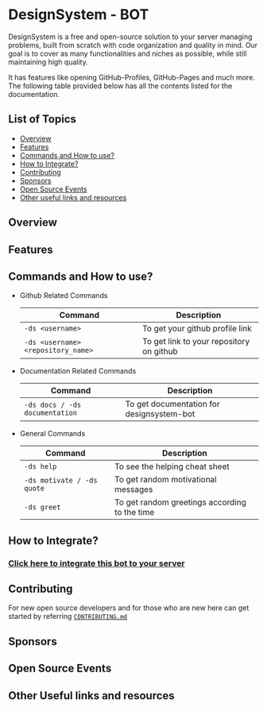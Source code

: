 # DesignSystem - BOT

DesignSystem is a free and open-source solution to your server managing problems, built from scratch with code organization and quality in mind. Our goal is to cover as many functionalities and niches as possible, while still maintaining high quality.

It has features like opening GitHub-Profiles, GitHub-Pages and much more. The following table provided below has all the contents listed for the documentation.

## List of Topics

- [Overview]()
- [Features]()
- [Commands and How to use?]()
- [How to Integrate?]()
- [Contributing]()
- [Sponsors]()
- [Open Source Events]()
- [Other useful links and resources]()

## Overview

## Features

## Commands and How to use?

- Github Related Commands

    |Command                                  | Description |
    |-----------------------------------------|-------------|
    |```-ds <username>```                     | To get your github profile link|
    |```-ds <username> <repository_name>```   | To get link to your repository on github|
    
- Documentation Related Commands

    |Command                                  | Description |
    |-----------------------------------------|-------------|
    |```-ds docs / -ds documentation```       | To get documentation for designsystem-bot|

- General Commands

    |Command                                  | Description |
    |-----------------------------------------|-------------|
    |```-ds help```                           | To see the helping cheat sheet|
    |```-ds motivate / -ds quote```           | To get random motivational messages |
    |```-ds greet```                          | To get random greetings according to the time|
    



## How to Integrate?
### [Click here to integrate this bot to your server](https://discord.com/api/oauth2/authorize?client_id=789135107486777354&permissions=0&scope=bot)

## Contributing

For new open source developers and for those who are new here can get started by referring [```CONTRIBUTING.md```](https://github.com/yashsehgal/designsystem-bot/blob/master/CONTRIBUTING.md)
## Sponsors

## Open Source Events

## Other Useful links and resources

